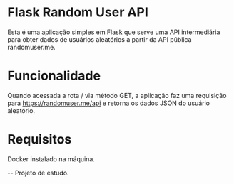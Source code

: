 # Flask Random User API

Esta é uma aplicação simples em Flask que serve uma API intermediária para obter dados de usuários aleatórios a partir da API pública randomuser.me.

# Funcionalidade
Quando acessada a rota / via método GET, a aplicação faz uma requisição para https://randomuser.me/api e retorna os dados JSON do usuário aleatório.

# Requisitos
Docker instalado na máquina.

-- Projeto de estudo.